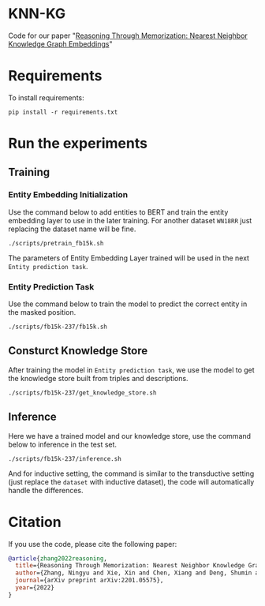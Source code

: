 # KNN-KG
Code for our paper "[Reasoning Through Memorization: Nearest Neighbor Knowledge Graph Embeddings](https://arxiv.org/pdf/2201.05575.pdf)"

Requirements
==========
To install requirements:

```
pip install -r requirements.txt
```


Run the experiments
==========

## Training

### Entity Embedding Initialization

Use the command below to add entities to BERT and train the entity embedding layer to use in the later training. For another dataset `WN18RR` just replacing the dataset name will be fine.

```shell
./scripts/pretrain_fb15k.sh
```

The parameters of Entity Embedding Layer trained will be used in the next `Entity prediction task`.

 ### Entity Prediction Task

Use the command below to train the model to predict the correct entity in the masked position.

```shell
./scripts/fb15k-237/fb15k.sh
```

## Consturct Knowledge Store

After training the model in `Entity prediction task`, we use the model to get the knowledge store built from triples and descriptions.

```shell
./scripts/fb15k-237/get_knowledge_store.sh
```

## Inference

Here we have a trained model and our knowledge store, use the command below to inference in the test set.

```shell
./scripts/fb15k-237/inference.sh
```

And for inductive setting, the command is similar to the transductive setting (just replace the `dataset` with inductive dataset), the code will automatically handle the differences.

# Citation
If you use the code, please cite the following paper:

```bibtex
@article{zhang2022reasoning,
  title={Reasoning Through Memorization: Nearest Neighbor Knowledge Graph Embeddings},
  author={Zhang, Ningyu and Xie, Xin and Chen, Xiang and Deng, Shumin and Tan, Chuanqi and Huang, Fei and Cheng, Xu and Chen, Huajun},
  journal={arXiv preprint arXiv:2201.05575},
  year={2022}
}
```
